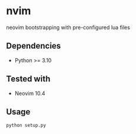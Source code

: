 # nvim
neovim bootstrapping with pre-configured lua files

## Dependencies
- Python >= 3.10

## Tested with
- Neovim 10.4

## Usage
```python
python setup.py
```
